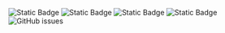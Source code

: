 ![Static Badge](https://img.shields.io/badge/blacklists-60-000000) ![Static Badge](https://img.shields.io/badge/blacklisted-3047797-cc0000) ![Static Badge](https://img.shields.io/badge/whitelisted-2242-00CC00) ![Static Badge](https://img.shields.io/badge/streaming_blacklist-28106-000000) ![GitHub issues](https://img.shields.io/github/issues/fabriziosalmi/blacklists)
